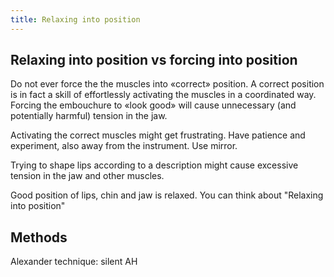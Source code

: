 ```yaml
---
title: Relaxing into position
---
```


## Relaxing into position vs forcing into position

Do not ever force the the muscles into «correct» position. A correct position is in fact a skill of effortlessly activating the muscles in a coordinated way. Forcing the embouchure to «look good» will cause unnecessary (and potentially harmful) tension in the jaw.

Activating the correct muscles might get frustrating. Have patience and experiment, also away from the instrument. Use mirror.


Trying to shape lips according to a description might cause excessive tension in the jaw and other muscles.

Good position of lips, chin and jaw is relaxed. You can think about "Relaxing into position"

## Methods

Alexander technique: silent AH
